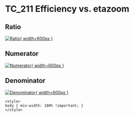 # TC_211 Efficiency vs. etazoom

## Ratio

[![Ratio](../mtv/var/TC_211_eff_stack_etazoom.png){ width=600px }](../mtv/var/TC_211_eff_stack_etazoom.pdf)

## Numerator

[![Numerator](../mtv/num/TC_211_eff_stack_etazoom_num.png){ width=600px }](../mtv/num/TC_211_eff_stack_etazoom_num.pdf)

## Denominator

[![Denominator](../mtv/den/TC_211_eff_stack_etazoom_den.png){ width=600px }](../mtv/den/TC_211_eff_stack_etazoom_den.pdf)


``` {=html}
<style>
body { min-width: 100% !important; }
</style>
```
